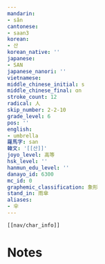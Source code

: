```yaml
---
mandarin:
- sǎn
cantonese:
- saan3
korean:
- 산
korean_native: ''
japanese:
- SAN
japanese_nanori: ''
vietnamese:
middle_chinese_initial: s
middle_chinese_final: ɑn
stroke_count: 12
radical: 人
skip_number: 2-2-10
grade_level: 6
pos: ''
english:
- umbrella
羅馬字: san
韓文: '[[산]]'
joyo_level: 高等
hsk_level: ''
hanmun_edu_level: ''
danayo_id: 6300
mc_id: 0
graphemic_classification: 象形
stand_in: 雨傘
aliases:
- 伞
---
```

```meta-bind-embed
[[nav/char_info]]
```

# Notes
